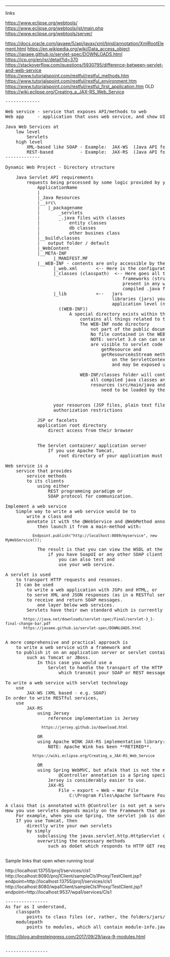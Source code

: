 
-------------
links

https://www.eclipse.org/webtools/
https://www.eclipse.org/webtools/jst/main.php
https://www.eclipse.org/webtools/server/

https://docs.oracle.com/javaee/5/api/javax/xml/bind/annotation/XmlRootElement.html
https://en.wikipedia.org/wiki/Data_access_object
https://javaee.github.io/servlet-spec/DOWNLOADS.html
https://jcp.org/en/jsr/detail?id=370
https://stackoverflow.com/questions/5930795/difference-between-servlet-and-web-service
https://www.tutorialspoint.com/restful/restful_methods.htm
https://www.tutorialspoint.com/restful/restful_environment.htm
https://www.tutorialspoint.com/restful/restful_first_application.htm
OLD https://wiki.eclipse.org/Creating_a_JAX-RS_Web_Service

<pre>
-------------

Web service	- service that exposes API/methods to web
Web app		- application that uses web service, and show UI for user interaction 

Java Web Services at
	low level
		Servlets
	high level
		XML-based like SOAP	- Example:	JAX-WS  (Java API for, XML Web Services, like SOAP)
		REST-based			- Example:	JAX-RS  (Java API for, RESTful Web Services)
-------------

Dynamic Web Project - Directory structure

	Java Servlet API requirements
		requests being processed by some logic provided by your application.
			ApplicationName
			|
			|_Java Resources
			|__src\
			|	|_packagename
			|		_servlets
			|		_.java files with classes
			|			entity classes
			|			db classes
			|			other busines class
			|__build\classes
			|	output folder / default
			|_WebContent
			|__META-INF
				  |_MANIFEST.MF
			|__WEB-INF - contents are only accessible by the server - pages that do not go to public
				  |_web.xml       <-- Here is the configuration file of your web app (where you define servlets, filters, listeners)
				  |_classes (classpath)  <-- Here goes all the classes of your webapp, following the package structure you defined. Only 
											frameworks (struts, spring, hibernate) configuration files
											present in any web-app
											compiled .java files 
				  |_lib           <--	jars
										libraries (jars) your application need. maven manages dependencies (automatically copies the needed jar files to the WEB-INF/lib folder) in maven project.
										application level (not system level) 3rd party libraries
					((WEB-INF))
						A special directory exists within the application hierarchy named  WEB-INF.
							contains all things related to the application that aren’t in the document root of the application.
							The WEB-INF node directory
								not part of the public document tree of the application.
								No file contained in the WEB-INF directory may be served directly to a client by the container.
								NOTE: servlet 3.0 can can serve 
								are visible to servlet code using the
									getResource and
									getResourceAsStream method calls
										on the ServletContext,
										and may be exposed using the RequestDispatcher calls.

							WEB-INF/classes folder will contain
								all compiled java classes and
								resources (src/main/java and src/main/resources) that
									need to be loaded by the Classloader to start the application.

										
				  your resources (JSP files, plain text files, script files)
				  authorization restrictions
				  
			JSP or facelets
			application root directory
				direct access from their browser


			The Servlet container/ application server
				If you use Apache Tomcat,
					root directory of your application must be placed in the webapp folder

Web service is a
	service that provides
		service methods
		to its clients
			using either
				REST programming paradigm or
				SOAP protocol for communication.

Implement a web service
	Simple way to write a web service would be to
		write a class and
		annotate it with the @WebService and @WebMethod annotations from javax.jws, and
			then launch it from a main-method with:
</pre>
				Endpoint.publish("http://localhost:8089/myservice", new MyWebService());
<pre>
			The result is that you can view the WSDL at the registered URL and
				if you have SoapUI or any other SOAP client
					you can also test and
					use your web service.

A servlet is used
	to transport HTTP requests and resonses.
	It can be used
		to write a web application with JSPs and HTML, or
		to serve XML and JSON responses (as in a RESTful service) and
		to receive and return SOAP messages.
			one layer below web services.
		Servlets have their own standard which is currently the Java Servlet Specification Version 3.1
</pre>
			https://java.net/downloads/servlet-spec/Final/servlet-3_1-final-change-bar.pdf
			https://javaee.github.io/servlet-spec/DOWNLOADS.html
<pre>

A more comprehensive and practical approach is
	to write a web service with a framework and
	to publish it on an application server or servlet container
		such as Tomcat or JBoss.
			In this case you would use a
				Servlet to handle the transport of the HTTP requests
					which transmit your SOAP or REST messages.

To write a web service with servlet technology
	use
		JAX-WS (XML based - e.g. SOAP)
In order to write RESTful services,
	use
		JAX-RS
			using Jersey
				reference implementation is Jersey
</pre>
					https://jersey.github.io/download.html
<pre>
			OR
			using Apache WINK JAX-RS implementation library:
				NOTE: Apache Wink has been **RETIRED**.
</pre>
				https://wiki.eclipse.org/Creating_a_JAX-RS_Web_Service
<pre>
			OR
			using Spring WebMVC, but afaik that is not the main purpose of this framework
					@Controller annotation is a Spring specific stereotype annotation that tells Spring something about what your bean is supposed to do.
				Jersey is considerably easier to use.
				JAX-RS
					File → export → Web → War File
						C:\Program Files\Apache Software Foundation\Tomcat 9.0\webapps\UserManagement.war

A class that is annotated with @Controller is not yet a servlet, it is simply a bean.
How you use servlets depends mainly on the Framework that you use.
	For example, when you use Spring, the servlet job is done by Springs DispatcherServlet which in turn forwards requests to the correct beans.
	If you use Tomcat, then
		directly write your own servlets
		by simply 
			subclassing the javax.servlet.http.HttpServlet class and
			overwriting the necessary methods
				such as doGet which responds to HTTP GET requests from your browser.

</pre>

Sample links that open when running local

http://localhost:13755/proj1/services/cls1
http://localhost:8080/proj1Client/sampleCls1Proxy/TestClient.jsp?endpoint=http://localhost:13755/proj1/services/cls1
http://localhost:8080/wpa1Client/sampleCls1Proxy/TestClient.jsp?endpoint=http://localhost:9537/wpa1/services/Cls1

<pre>
----------------
As far as I understand,
	classpath
		points to class files (or, rather, the folders/jars/zips containing them)
	modulepath
		points to modules, which all contain module-info.java. Modules: </pre>
https://blog.andresteingress.com/2017/09/29/java-9-modules.html
<pre>

----------------
</pre>

